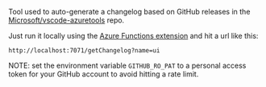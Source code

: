 Tool used to auto-generate a changelog based on GitHub releases in the [Microsoft/vscode-azuretools](https://github.com/microsoft/vscode-azuretools) repo.

Just run it locally using the [Azure Functions extension](https://marketplace.visualstudio.com/items?itemName=ms-azuretools.vscode-azurefunctions) and hit a url like this:
```
http://localhost:7071/getChangelog?name=ui
```

NOTE: set the environment variable `GITHUB_RO_PAT` to a personal access token for your GitHub account to avoid hitting a rate limit.